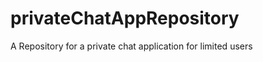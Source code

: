 privateChatAppRepository
========================

A Repository for a private chat application for limited users
